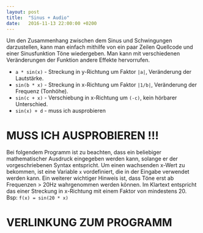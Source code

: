```yaml
---
layout: post
title:  "Sinus + Audio"
date:   2016-11-13 22:00:00 +0200
---
```


Um den Zusammenhang zwischen dem Sinus und Schwingungen darzustellen, kann man einfach mithilfe von ein paar Zeilen Quellcode
und einer Sinusfunktion Töne wiedergeben. Man kann mit verschiedenen Veränderungen der Funktion andere Effekte hervorrufen.
- `a * sin(x)` - Streckung in y-Richtung um Faktor `|a|`, Veränderung der Lautstärke.  
- `sin(b * x)` - Streckung in x-Richtung um Faktor `|1/b|`, Veränderung der Frequenz (Tonhöhe).  
- `sin(c + x)` - Verschiebung in x-Richtung um `(-c)`, kein hörbarer Unterschied.
- `sin(x) + d` - muss ich ausprobieren
# MUSS ICH AUSPROBIEREN !!!

Bei folgendem Programm ist zu beachten, dass ein beliebiger mathematischer Ausdruck eingegeben werden kann, solange er der vorgeschriebenen Syntax entspricht.
Um einen wachsenden x-Wert zu bekommen, ist eine Variable `x` vordefiniert, die in der Eingabe verwendet werden kann.
Ein weiterer wichtiger Hinweis ist, dass Töne erst ab Frequenzen > 20Hz wahrgenommen werden können. Im Klartext entspricht das einer Streckung in x-Richtung mit einem Faktor von mindestens 20. Bsp: `f(x) = sin(20 * x)`

# VERLINKUNG ZUM PROGRAMM